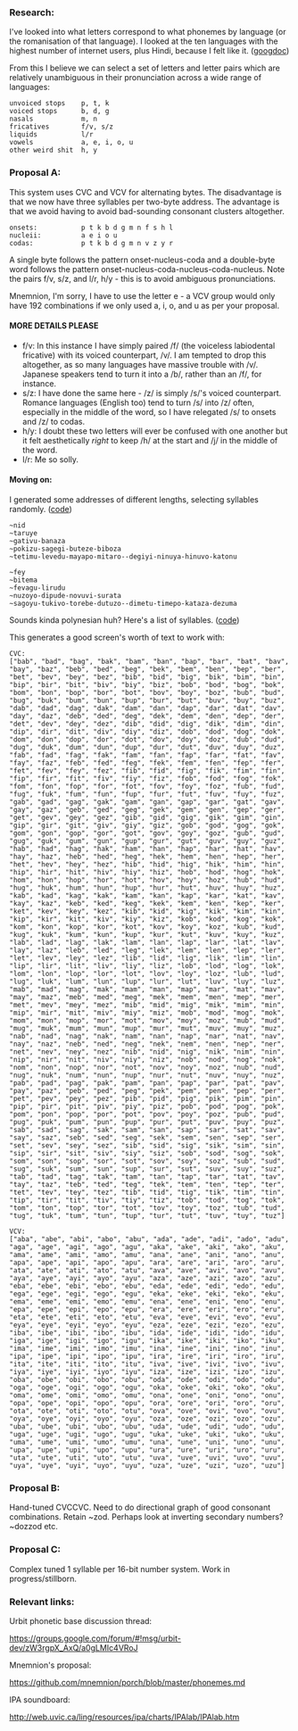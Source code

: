 ### Research:

I've looked into what letters correspond to what phonemes by language (or the romanisation of that language). I looked at the ten languages with the highest number of internet users, plus Hindi, because I felt like it. ([googdoc](https://docs.google.com/spreadsheet/ccc?key=0AoF7JCDAQNZCdDZrNmJid0owRnRGUDRCR3NreXZ1cHc&usp=sharing))

From this I believe we can select a set of letters and letter pairs which are relatively unambiguous in their pronunciation across a wide range of languages:

    unvoiced stops    p, t, k
    voiced stops      b, d, g
    nasals            m, n
    fricatives        f/v, s/z
    liquids           l/r
    vowels            a, e, i, o, u
    other weird shit  h, y

### Proposal A:

This system uses CVC and VCV for alternating bytes. The disadvantage is that we now have three syllables per two-byte address. The advantage is that we avoid having to avoid bad-sounding consonant clusters altogether.

    onsets:           p t k b d g m n f s h l
    nucleii:          a e i o u
    codas:            p t k b d g m n v z y r

A single byte follows the pattern onset-nucleus-coda and a double-byte word follows the pattern onset-nucleus-coda-nucleus-coda-nucleus. Note the pairs f/v, s/z, and l/r, h/y - this is to avoid ambiguous pronunciations.

Mnemnion, I'm sorry, I have to use the letter e - a VCV group would only have 192 combinations if we only used a, i, o, and u as per your proposal.

#### MORE DETAILS PLEASE

- f/v: In this instance I have simply paired /f/ (the voiceless labiodental fricative) with its voiced counterpart, /v/. I am tempted to drop this altogether, as so many languages have massive trouble with /v/. Japanese speakers tend to turn it into a /b/, rather than an /f/, for instance.
- s/z: I have done the same here - /z/ is simply /s/'s voiced counterpart. Romance languages (English too) tend to turn /s/ into /z/ often, especially in the middle of the word, so I have relegated /s/ to onsets and /z/ to codas.
- h/y: I doubt these two letters will ever be confused with one another but it felt aesthetically *right* to keep /h/ at the start and /j/ in the middle of the word.
- l/r: Me so solly.

#### Moving on:

I generated some addresses of different lengths, selecting syllables randomly. ([code](https://github.com/dclelland/scratch/blob/master/proposal-a-ships.rb))

    ~nid
    ~taruye
    ~gativu-banaza
    ~pokizu-sagegi-buteze-biboza
    ~tetimu-levedu-mayapo-mitaro--degiyi-ninuya-hinuvo-katonu

    ~fey
    ~bitema
    ~fevagu-lirudu
    ~nuzoyo-dipude-novuvi-surata
    ~sagoyu-tukivo-torebe-dutuzo--dimetu-timepo-kataza-dezuma

Sounds kinda polynesian huh? Here's a list of syllables. ([code](https://github.com/dclelland/scratch/blob/master/proposal-a-syllables.rb))

This generates a good screen's worth of text to work with:

    CVC:
    ["bab", "bad", "bag", "bak", "bam", "ban", "bap", "bar", "bat", "bav", "bay", "baz", "beb", "bed", "beg", "bek", "bem", "ben", "bep", "ber", "bet", "bev", "bey", "bez", "bib", "bid", "big", "bik", "bim", "bin", "bip", "bir", "bit", "biv", "biy", "biz", "bob", "bod", "bog", "bok", "bom", "bon", "bop", "bor", "bot", "bov", "boy", "boz", "bub", "bud", "bug", "buk", "bum", "bun", "bup", "bur", "but", "buv", "buy", "buz", "dab", "dad", "dag", "dak", "dam", "dan", "dap", "dar", "dat", "dav", "day", "daz", "deb", "ded", "deg", "dek", "dem", "den", "dep", "der", "det", "dev", "dey", "dez", "dib", "did", "dig", "dik", "dim", "din", "dip", "dir", "dit", "div", "diy", "diz", "dob", "dod", "dog", "dok", "dom", "don", "dop", "dor", "dot", "dov", "doy", "doz", "dub", "dud", "dug", "duk", "dum", "dun", "dup", "dur", "dut", "duv", "duy", "duz", "fab", "fad", "fag", "fak", "fam", "fan", "fap", "far", "fat", "fav", "fay", "faz", "feb", "fed", "feg", "fek", "fem", "fen", "fep", "fer", "fet", "fev", "fey", "fez", "fib", "fid", "fig", "fik", "fim", "fin", "fip", "fir", "fit", "fiv", "fiy", "fiz", "fob", "fod", "fog", "fok", "fom", "fon", "fop", "for", "fot", "fov", "foy", "foz", "fub", "fud", "fug", "fuk", "fum", "fun", "fup", "fur", "fut", "fuv", "fuy", "fuz", "gab", "gad", "gag", "gak", "gam", "gan", "gap", "gar", "gat", "gav", "gay", "gaz", "geb", "ged", "geg", "gek", "gem", "gen", "gep", "ger", "get", "gev", "gey", "gez", "gib", "gid", "gig", "gik", "gim", "gin", "gip", "gir", "git", "giv", "giy", "giz", "gob", "god", "gog", "gok", "gom", "gon", "gop", "gor", "got", "gov", "goy", "goz", "gub", "gud", "gug", "guk", "gum", "gun", "gup", "gur", "gut", "guv", "guy", "guz", "hab", "had", "hag", "hak", "ham", "han", "hap", "har", "hat", "hav", "hay", "haz", "heb", "hed", "heg", "hek", "hem", "hen", "hep", "her", "het", "hev", "hey", "hez", "hib", "hid", "hig", "hik", "him", "hin", "hip", "hir", "hit", "hiv", "hiy", "hiz", "hob", "hod", "hog", "hok", "hom", "hon", "hop", "hor", "hot", "hov", "hoy", "hoz", "hub", "hud", "hug", "huk", "hum", "hun", "hup", "hur", "hut", "huv", "huy", "huz", "kab", "kad", "kag", "kak", "kam", "kan", "kap", "kar", "kat", "kav", "kay", "kaz", "keb", "ked", "keg", "kek", "kem", "ken", "kep", "ker", "ket", "kev", "key", "kez", "kib", "kid", "kig", "kik", "kim", "kin", "kip", "kir", "kit", "kiv", "kiy", "kiz", "kob", "kod", "kog", "kok", "kom", "kon", "kop", "kor", "kot", "kov", "koy", "koz", "kub", "kud", "kug", "kuk", "kum", "kun", "kup", "kur", "kut", "kuv", "kuy", "kuz", "lab", "lad", "lag", "lak", "lam", "lan", "lap", "lar", "lat", "lav", "lay", "laz", "leb", "led", "leg", "lek", "lem", "len", "lep", "ler", "let", "lev", "ley", "lez", "lib", "lid", "lig", "lik", "lim", "lin", "lip", "lir", "lit", "liv", "liy", "liz", "lob", "lod", "log", "lok", "lom", "lon", "lop", "lor", "lot", "lov", "loy", "loz", "lub", "lud", "lug", "luk", "lum", "lun", "lup", "lur", "lut", "luv", "luy", "luz", "mab", "mad", "mag", "mak", "mam", "man", "map", "mar", "mat", "mav", "may", "maz", "meb", "med", "meg", "mek", "mem", "men", "mep", "mer", "met", "mev", "mey", "mez", "mib", "mid", "mig", "mik", "mim", "min", "mip", "mir", "mit", "miv", "miy", "miz", "mob", "mod", "mog", "mok", "mom", "mon", "mop", "mor", "mot", "mov", "moy", "moz", "mub", "mud", "mug", "muk", "mum", "mun", "mup", "mur", "mut", "muv", "muy", "muz", "nab", "nad", "nag", "nak", "nam", "nan", "nap", "nar", "nat", "nav", "nay", "naz", "neb", "ned", "neg", "nek", "nem", "nen", "nep", "ner", "net", "nev", "ney", "nez", "nib", "nid", "nig", "nik", "nim", "nin", "nip", "nir", "nit", "niv", "niy", "niz", "nob", "nod", "nog", "nok", "nom", "non", "nop", "nor", "not", "nov", "noy", "noz", "nub", "nud", "nug", "nuk", "num", "nun", "nup", "nur", "nut", "nuv", "nuy", "nuz", "pab", "pad", "pag", "pak", "pam", "pan", "pap", "par", "pat", "pav", "pay", "paz", "peb", "ped", "peg", "pek", "pem", "pen", "pep", "per", "pet", "pev", "pey", "pez", "pib", "pid", "pig", "pik", "pim", "pin", "pip", "pir", "pit", "piv", "piy", "piz", "pob", "pod", "pog", "pok", "pom", "pon", "pop", "por", "pot", "pov", "poy", "poz", "pub", "pud", "pug", "puk", "pum", "pun", "pup", "pur", "put", "puv", "puy", "puz", "sab", "sad", "sag", "sak", "sam", "san", "sap", "sar", "sat", "sav", "say", "saz", "seb", "sed", "seg", "sek", "sem", "sen", "sep", "ser", "set", "sev", "sey", "sez", "sib", "sid", "sig", "sik", "sim", "sin", "sip", "sir", "sit", "siv", "siy", "siz", "sob", "sod", "sog", "sok", "som", "son", "sop", "sor", "sot", "sov", "soy", "soz", "sub", "sud", "sug", "suk", "sum", "sun", "sup", "sur", "sut", "suv", "suy", "suz", "tab", "tad", "tag", "tak", "tam", "tan", "tap", "tar", "tat", "tav", "tay", "taz", "teb", "ted", "teg", "tek", "tem", "ten", "tep", "ter", "tet", "tev", "tey", "tez", "tib", "tid", "tig", "tik", "tim", "tin", "tip", "tir", "tit", "tiv", "tiy", "tiz", "tob", "tod", "tog", "tok", "tom", "ton", "top", "tor", "tot", "tov", "toy", "toz", "tub", "tud", "tug", "tuk", "tum", "tun", "tup", "tur", "tut", "tuv", "tuy", "tuz"]
    
    VCV:
    ["aba", "abe", "abi", "abo", "abu", "ada", "ade", "adi", "ado", "adu", "aga", "age", "agi", "ago", "agu", "aka", "ake", "aki", "ako", "aku", "ama", "ame", "ami", "amo", "amu", "ana", "ane", "ani", "ano", "anu", "apa", "ape", "api", "apo", "apu", "ara", "are", "ari", "aro", "aru", "ata", "ate", "ati", "ato", "atu", "ava", "ave", "avi", "avo", "avu", "aya", "aye", "ayi", "ayo", "ayu", "aza", "aze", "azi", "azo", "azu", "eba", "ebe", "ebi", "ebo", "ebu", "eda", "ede", "edi", "edo", "edu", "ega", "ege", "egi", "ego", "egu", "eka", "eke", "eki", "eko", "eku", "ema", "eme", "emi", "emo", "emu", "ena", "ene", "eni", "eno", "enu", "epa", "epe", "epi", "epo", "epu", "era", "ere", "eri", "ero", "eru", "eta", "ete", "eti", "eto", "etu", "eva", "eve", "evi", "evo", "evu", "eya", "eye", "eyi", "eyo", "eyu", "eza", "eze", "ezi", "ezo", "ezu", "iba", "ibe", "ibi", "ibo", "ibu", "ida", "ide", "idi", "ido", "idu", "iga", "ige", "igi", "igo", "igu", "ika", "ike", "iki", "iko", "iku", "ima", "ime", "imi", "imo", "imu", "ina", "ine", "ini", "ino", "inu", "ipa", "ipe", "ipi", "ipo", "ipu", "ira", "ire", "iri", "iro", "iru", "ita", "ite", "iti", "ito", "itu", "iva", "ive", "ivi", "ivo", "ivu", "iya", "iye", "iyi", "iyo", "iyu", "iza", "ize", "izi", "izo", "izu", "oba", "obe", "obi", "obo", "obu", "oda", "ode", "odi", "odo", "odu", "oga", "oge", "ogi", "ogo", "ogu", "oka", "oke", "oki", "oko", "oku", "oma", "ome", "omi", "omo", "omu", "ona", "one", "oni", "ono", "onu", "opa", "ope", "opi", "opo", "opu", "ora", "ore", "ori", "oro", "oru", "ota", "ote", "oti", "oto", "otu", "ova", "ove", "ovi", "ovo", "ovu", "oya", "oye", "oyi", "oyo", "oyu", "oza", "oze", "ozi", "ozo", "ozu", "uba", "ube", "ubi", "ubo", "ubu", "uda", "ude", "udi", "udo", "udu", "uga", "uge", "ugi", "ugo", "ugu", "uka", "uke", "uki", "uko", "uku", "uma", "ume", "umi", "umo", "umu", "una", "une", "uni", "uno", "unu", "upa", "upe", "upi", "upo", "upu", "ura", "ure", "uri", "uro", "uru", "uta", "ute", "uti", "uto", "utu", "uva", "uve", "uvi", "uvo", "uvu", "uya", "uye", "uyi", "uyo", "uyu", "uza", "uze", "uzi", "uzo", "uzu"]

### Proposal B:

Hand-tuned CVCCVC. Need to do directional graph of good consonant combinations. Retain ~zod. Perhaps look at inverting secondary numbers? ~dozzod etc.

### Proposal C:

Complex tuned 1 syllable per 16-bit number system. Work in progress/stillborn.


### Relevant links:

Urbit phonetic base discussion thread:

https://groups.google.com/forum/#!msg/urbit-dev/zW3rgpX_AxQ/a0gLMIc4VRoJ

Mnemnion's proposal:

https://github.com/mnemnion/porch/blob/master/phonemes.md

IPA soundboard:

http://web.uvic.ca/ling/resources/ipa/charts/IPAlab/IPAlab.htm

